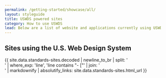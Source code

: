 ```yaml
---
permalink: /getting-started/showcase/all/
layout: styleguide
title: USWDS powered sites
category: How to use USWDS
lead: Below are a list of website and applications currently using USWDS. If your project is currently using USWDS and you do not see it on this list, please feel free to [submit a pull request](https://github.com/uswds/uswds/blob/develop/docs/WHO_IS_USING_USWDS.md) via GitHub or email the core team at [{{ site.uswds_email }}](mailto:{{ site.uswds_email }}).
---
```

## Sites using the U.S. Web Design System
{{ site.data.standards-sites.decoded | newline_to_br | split: '<br />' | where_exp: 'line', 'line contains "- ["' | join: '<br />' | markdownify | absolutify_links: site.data.standards-sites.html_url }}
